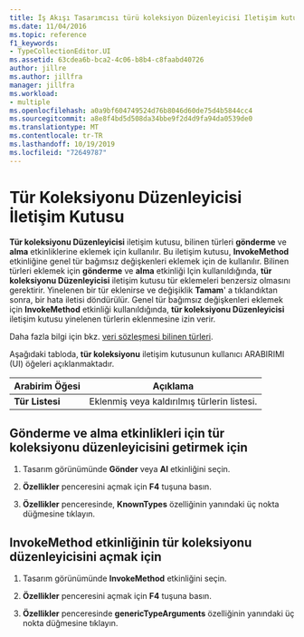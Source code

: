 ```yaml
---
title: İş Akışı Tasarımcısı türü koleksiyon Düzenleyicisi Iletişim kutusu
ms.date: 11/04/2016
ms.topic: reference
f1_keywords:
- TypeCollectionEditor.UI
ms.assetid: 63cdea6b-bca2-4c06-b8b4-c8faabd40726
author: jillre
ms.author: jillfra
manager: jillfra
ms.workload:
- multiple
ms.openlocfilehash: a0a9bf604749524d76b8046d60de75d4b5844cc4
ms.sourcegitcommit: a8e8f4bd5d508da34bbe9f2d4d9fa94da0539de0
ms.translationtype: MT
ms.contentlocale: tr-TR
ms.lasthandoff: 10/19/2019
ms.locfileid: "72649787"
---
```

# <a name="type-collection-editor-dialog-box"></a>Tür Koleksiyonu Düzenleyicisi İletişim Kutusu

**Tür koleksiyonu Düzenleyicisi** iletişim kutusu, bilinen türleri **gönderme** ve **alma** etkinliklerine eklemek için kullanılır. Bu iletişim kutusu, **InvokeMethod** etkinliğine genel tür bağımsız değişkenleri eklemek için de kullanılır. Bilinen türleri eklemek için **gönderme** ve **alma** etkinliği Için kullanıldığında, **tür koleksiyonu Düzenleyicisi** iletişim kutusu tür eklemeleri benzersiz olmasını gerektirir. Yinelenen bir tür eklenirse ve değişiklik **Tamam**' a tıklandıktan sonra, bir hata iletisi döndürülür. Genel tür bağımsız değişkenleri eklemek için **InvokeMethod** etkinliği kullanıldığında, **tür koleksiyonu Düzenleyicisi** iletişim kutusu yinelenen türlerin eklenmesine izin verir.

Daha fazla bilgi için bkz. [veri sözleşmesi bilinen türleri](/dotnet/framework/wcf/feature-details/data-contract-known-types).

Aşağıdaki tabloda, **tür koleksiyonu** iletişim kutusunun kullanıcı ARABIRIMI (UI) öğeleri açıklanmaktadır.

|Arabirim Öğesi|Açıklama|
|-|-----------------|
|**Tür Listesi**|Eklenmiş veya kaldırılmış türlerin listesi.|

## <a name="to-bring-up-the-type-collection-editor-for-the-send-and-receive-activities"></a>Gönderme ve alma etkinlikleri için tür koleksiyonu düzenleyicisini getirmek için

1. Tasarım görünümünde **Gönder** veya **Al** etkinliğini seçin.

2. **Özellikler** penceresini açmak için **F4** tuşuna basın.

3. **Özellikler** penceresinde, **KnownTypes** özelliğinin yanındaki üç nokta düğmesine tıklayın.

## <a name="to-bring-up-the-type-collection-editor-for-the-invokemethod-activity"></a>InvokeMethod etkinliğinin tür koleksiyonu düzenleyicisini açmak için

1. Tasarım görünümünde **InvokeMethod** etkinliğini seçin.

2. **Özellikler** penceresini açmak için **F4** tuşuna basın.

3. **Özellikler** penceresinde **genericTypeArguments** özelliğinin yanındaki üç nokta düğmesine tıklayın.